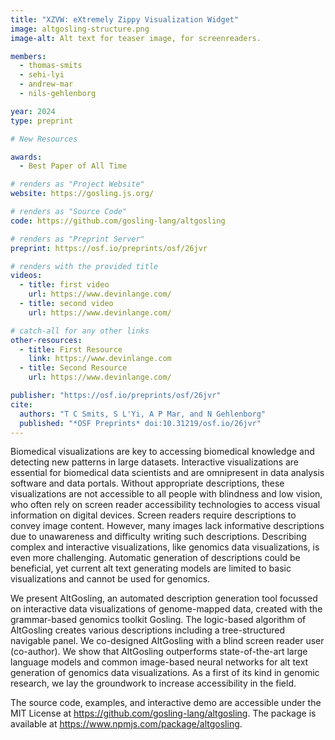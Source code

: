 ```yaml
---
title: "XZVW: eXtremely Zippy Visualization Widget"
image: altgosling-structure.png
image-alt: Alt text for teaser image, for screenreaders.

members:
  - thomas-smits
  - sehi-lyi
  - andrew-mar
  - nils-gehlenborg

year: 2024
type: preprint

# New Resources

awards:
  - Best Paper of All Time

# renders as "Project Website"
website: https://gosling.js.org/

# renders as "Source Code"
code: https://github.com/gosling-lang/altgosling

# renders as "Preprint Server"
preprint: https://osf.io/preprints/osf/26jvr

# renders with the provided title
videos:
  - title: first video
    url: https://www.devinlange.com/
  - title: second video
    url: https://www.devinlange.com/

# catch-all for any other links
other-resources:
  - title: First Resource
    link: https://www.devinlange.com
  - title: Second Resource
    url: https://www.devinlange.com/

publisher: "https://osf.io/preprints/osf/26jvr"
cite:
  authors: "T C Smits, S L'Yi, A P Mar, and N Gehlenborg"
  published: "*OSF Preprints* doi:10.31219/osf.io/26jvr"
---
```


Biomedical visualizations are key to accessing biomedical knowledge and detecting new patterns in large datasets. Interactive visualizations are essential for biomedical data scientists and are omnipresent in data analysis software and data portals. Without appropriate descriptions, these visualizations are not accessible to all people with blindness and low vision, who often rely on screen reader accessibility technologies to access visual information on digital devices. Screen readers require descriptions to convey image content. However, many images lack informative descriptions due to unawareness and difficulty writing such descriptions. Describing complex and interactive visualizations, like genomics data visualizations, is even more challenging. Automatic generation of descriptions could be beneficial, yet current alt text generating models are limited to basic visualizations and cannot be used for genomics.

We present AltGosling, an automated description generation tool focussed on interactive data visualizations of genome-mapped data, created with the grammar-based genomics toolkit Gosling. The logic-based algorithm of AltGosling creates various descriptions including a tree-structured navigable panel. We co-designed AltGosling with a blind screen reader user (co-author). We show that AltGosling outperforms state-of-the-art large language models and common image-based neural networks for alt text generation of genomics data visualizations. As a first of its kind in genomic research, we lay the groundwork to increase accessibility in the field.

The source code, examples, and interactive demo are accessible under the MIT License at https://github.com/gosling-lang/altgosling. The package is available at https://www.npmjs.com/package/altgosling.
